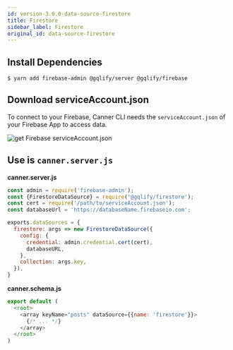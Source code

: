 ```yaml
---
id: version-3.0.0-data-source-firestore
title: Firestore
sidebar_label: Firestore
original_id: data-source-firestore
---
```


## Install Dependencies

```shell
$ yarn add firebase-admin @gqlify/server @gqlify/firebase
```

## Download serviceAccount.json
To connect to your Firebase, Canner CLI needs the `serviceAccount.json` of your Firebase App to access data.

![get Firebase serviceAccount.json](assets/firebasesdk.gif)

## Use is `canner.server.js`

**canner.server.js**
```js
const admin = require('firebase-admin');
const {FirestoreDataSource} = require('@gqlify/firestore');
const cert = require('/path/to/serviceAccount.json');
const databaseUrl = 'https://databaseName.firebaseio.com';

exports.dataSources = {
  firestore: args => new FirestoreDataSource({
    config: {
      credential: admin.credential.cert(cert),
      databaseURL,
    },
    collection: args.key,
  }),
}
```

**canner.schema.js**
```js
export default (
  <root>
    <array keyName="posts" dataSource={{name: 'firestore'}}>
      {/* ... */}
    </array>
  </root>
)
```
<!-- WIP
## Use is `canner.cloud.js`

`canner.cloud.js` is used for Canner Cloud version. It supports sandbox feature, so you have to set the different dataSources in different environments.

**canner.server.js**
```js
const admin = require('firebase-admin');
const {FirestoreDataSource} = require('@gqlify/firestore');

const cert = require('/path/to/serviceAccount.json');
const databaseUrl = 'https://databaseName.firebaseio.com';

exports.dataSources = {
  // default env
  default: {
    firestore: args => new FirestoreDataSource({
      config: {
        credential: admin.credential.cert(cert),
        databaseURL,
      },
      path: args.key,
    }),
  }
}
```

**canner.schema.js**
```js
export default (
  <root>
    <array keyName="posts" dataSource={{name: 'firestore'}}>
      {/* ... */}
    </array>
  </root>
)
``` -->